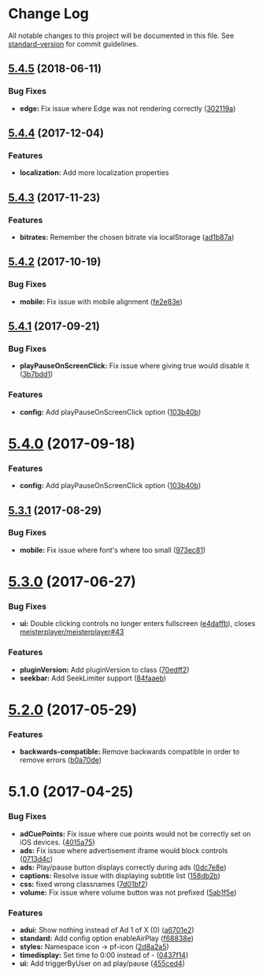 # Change Log

All notable changes to this project will be documented in this file. See [standard-version](https://github.com/conventional-changelog/standard-version) for commit guidelines.

<a name="5.4.5"></a>
## [5.4.5](https://github.com/meisterplayer/ui-standardui/compare/v5.4.4...v5.4.5) (2018-06-11)


### Bug Fixes

* **edge:** Fix issue where Edge was not rendering correctly ([302119a](https://github.com/meisterplayer/ui-standardui/commit/302119a))



<a name="5.4.4"></a>
## [5.4.4](https://github.com/meisterplayer/ui-standardui/compare/v5.4.3...v5.4.4) (2017-12-04)

### Features
* **localization:** Add more localization properties


<a name="5.4.3"></a>
## [5.4.3](https://github.com/meisterplayer/ui-standardui/compare/v5.4.2...v5.4.3) (2017-11-23)


### Features

* **bitrates:** Remember the chosen bitrate via localStorage ([ad1b87a](https://github.com/meisterplayer/ui-standardui/commit/ad1b87a))



<a name="5.4.2"></a>
## [5.4.2](https://github.com/meisterplayer/ui-standardui/compare/v5.4.1...v5.4.2) (2017-10-19)


### Bug Fixes

* **mobile:** Fix issue with mobile alignment ([fe2e83e](https://github.com/meisterplayer/ui-standardui/commit/fe2e83e))



<a name="5.4.1"></a>
## [5.4.1](https://github.com/meisterplayer/ui-standardui/compare/v5.3.1...v5.4.1) (2017-09-21)


### Bug Fixes

* **playPauseOnScreenClick:** Fix issue where giving true would disable it ([3b7bdd1](https://github.com/meisterplayer/ui-standardui/commit/3b7bdd1))


### Features

* **config:** Add playPauseOnScreenClick option ([103b40b](https://github.com/meisterplayer/ui-standardui/commit/103b40b))



<a name="5.4.0"></a>
# [5.4.0](https://github.com/meisterplayer/ui-standardui/compare/v5.3.1...v5.4.0) (2017-09-18)


### Features

* **config:** Add playPauseOnScreenClick option ([103b40b](https://github.com/meisterplayer/ui-standardui/commit/103b40b))



<a name="5.3.1"></a>
## [5.3.1](https://github.com/meisterplayer/ui-standardui/compare/v5.3.0...v5.3.1) (2017-08-29)


### Bug Fixes

* **mobile:** Fix issue where font's where too small ([973ec81](https://github.com/meisterplayer/ui-standardui/commit/973ec81))



<a name="5.3.0"></a>
# [5.3.0](https://github.com/meisterplayer/ui-standardui/compare/v5.2.0...v5.3.0) (2017-06-27)


### Bug Fixes

* **ui:** Double clicking controls no longer enters fullscreen ([e4daffb](https://github.com/meisterplayer/ui-standardui/commit/e4daffb)), closes [meisterplayer/meisterplayer#43](https://github.com/meisterplayer/meisterplayer/issues/43)


### Features

* **pluginVersion:** Add pluginVersion to class ([70edff2](https://github.com/meisterplayer/ui-standardui/commit/70edff2))
* **seekbar:** Add SeekLimiter support ([84faaeb](https://github.com/meisterplayer/ui-standardui/commit/84faaeb))



<a name="5.2.0"></a>
# [5.2.0](https://github.com/meisterplayer/ui-standardui/compare/v5.1.0...v5.2.0) (2017-05-29)


### Features

* **backwards-compatible:** Remove backwards compatible in order to remove errors ([b0a70de](https://github.com/meisterplayer/ui-standardui/commit/b0a70de))



<a name="5.1.0"></a>
# 5.1.0 (2017-04-25)


### Bug Fixes

* **adCuePoints:** Fix issue where cue points would not be correctly set on iOS devices. ([4015a75](https://github.com/meisterplayer/ui-standardui/commit/4015a75))
* **ads:** Fix issue where advertisement iframe would block controls ([0713d4c](https://github.com/meisterplayer/ui-standardui/commit/0713d4c))
* **ads:** Play/pause button displays correctly during ads ([0dc7e8e](https://github.com/meisterplayer/ui-standardui/commit/0dc7e8e))
* **captions:** Resolve issue with displaying subtitle list ([158db2b](https://github.com/meisterplayer/ui-standardui/commit/158db2b))
* **css:** fixed wrong classnames ([7d01bf2](https://github.com/meisterplayer/ui-standardui/commit/7d01bf2))
* **volume:** Fix issue where volume button was not prefixed ([5ab1f5e](https://github.com/meisterplayer/ui-standardui/commit/5ab1f5e))


### Features

* **adui:** Show nothing instead of Ad 1 of X (0) ([a6701e2](https://github.com/meisterplayer/ui-standardui/commit/a6701e2))
* **standard:** Add config option enableAirPlay ([f68838e](https://github.com/meisterplayer/ui-standardui/commit/f68838e))
* **styles:** Namespace icon -> pf-icon ([2d8a2a5](https://github.com/meisterplayer/ui-standardui/commit/2d8a2a5))
* **timedisplay:** Set time to 0:00 instead of - ([0437f14](https://github.com/meisterplayer/ui-standardui/commit/0437f14))
* **ui:** Add triggerByUser on ad play/pause ([455ced4](https://github.com/meisterplayer/ui-standardui/commit/455ced4))
